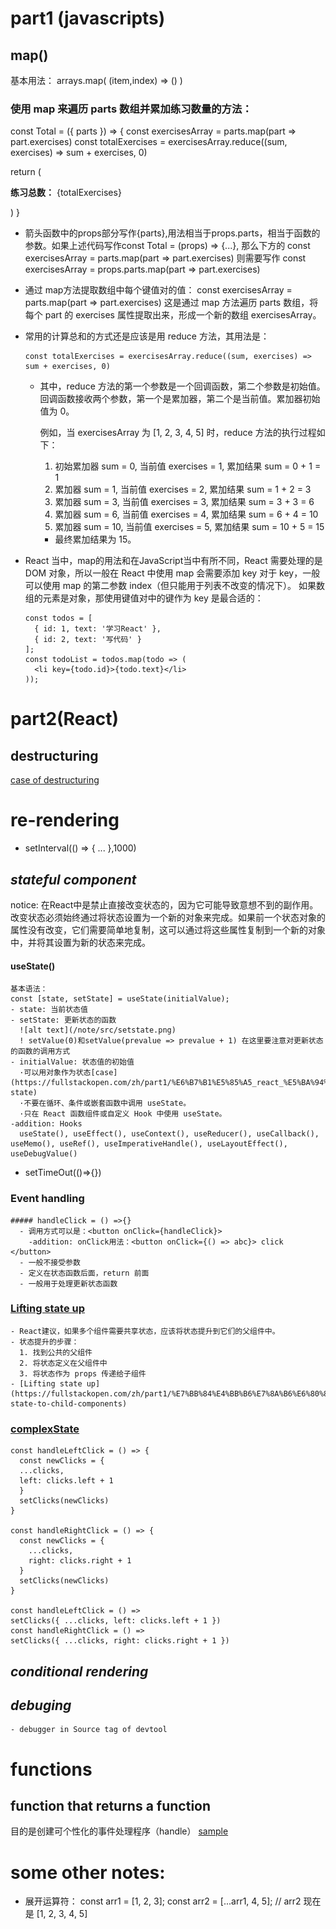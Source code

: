 # part1 (javascripts)

## map()
基本用法：
arrays.map( (item,index) => () )
### 使用 map 来遍历 parts 数组并累加练习数量的方法：
const Total = ({ parts }) => {
  const exercisesArray = parts.map(part => part.exercises)
  const totalExercises = exercisesArray.reduce((sum, exercises) => sum + exercises, 0)
  
  return (
    <div>
      <p>
        <strong>练习总数：</strong> {totalExercises}
      </p>
    </div>
  )
}

* 箭头函数中的props部分写作{parts},用法相当于props.parts，相当于函数的参数。如果上述代码写作const Total = (props) => {...}, 那么下方的
  const exercisesArray = parts.map(part => part.exercises) 则需要写作
  const exercisesArray = props.parts.map(part => part.exercises)

* 通过 map方法提取数组中每个键值对的值：
  const exercisesArray = parts.map(part => part.exercises)
  这是通过 map 方法遍历 parts 数组，将每个 part 的 exercises 属性提取出来，形成一个新的数组 exercisesArray。

* 常用的计算总和的方式还是应该是用 reduce 方法，其用法是：

  ```
  const totalExercises = exercisesArray.reduce((sum, exercises) => sum + exercises, 0)
  ```

  * 其中，reduce 方法的第一个参数是一个回调函数，第二个参数是初始值。回调函数接收两个参数，第一个是累加器，第二个是当前值。累加器初始值为 0。

    例如，当 exercisesArray 为 [1, 2, 3, 4, 5] 时，reduce 方法的执行过程如下：
    1. 初始累加器 sum = 0, 当前值 exercises = 1, 累加结果 sum = 0 + 1 = 1
    2. 累加器 sum = 1, 当前值 exercises = 2, 累加结果 sum = 1 + 2 = 3
    3. 累加器 sum = 3, 当前值 exercises = 3, 累加结果 sum = 3 + 3 = 6
    4. 累加器 sum = 6, 当前值 exercises = 4, 累加结果 sum = 6 + 4 = 10
    5. 累加器 sum = 10, 当前值 exercises = 5, 累加结果 sum = 10 + 5 = 15
    * 最终累加结果为 15。

* React 当中，map的用法和在JavaScript当中有所不同，React 需要处理的是 DOM 对象，所以一般在 React 中使用 map 会需要添加 key 
  对于 key，一般可以使用 map 的第二参数 index（但只能用于列表不改变的情况下）。
  如果数组的元素是对象，那使用键值对中的键作为 key 是最合适的：
  ```
  const todos = [
    { id: 1, text: '学习React' },
    { id: 2, text: '写代码' }
  ];
  const todoList = todos.map(todo => (
    <li key={todo.id}>{todo.text}</li>
  ));
  ```

# part2(React)

## destructuring
  [case of destructuring](https://fullstackopen.com/zh/part1/%E7%BB%84%E4%BB%B6%E7%8A%B6%E6%80%81%EF%BC%8C%E4%BA%8B%E4%BB%B6%E5%A4%84%E7%90%86#refactoring-the-components)

# re-rendering
  - setInterval(() => {
    ...
  },1000)

  ## *stateful component*
  notice:
    在React中是禁止直接改变状态的，因为它可能导致意想不到的副作用。改变状态必须始终通过将状态设置为一个新的对象来完成。如果前一个状态对象的属性没有改变，它们需要简单地复制，这可以通过将这些属性复制到一个新的对象中，并将其设置为新的状态来完成。

  #### useState()
    基本语法：
    const [state, setState] = useState(initialValue);
    - state: 当前状态值
    - setState: 更新状态的函数
      ![alt text](/note/src/setstate.png)
      ! setValue(0)和setValue(prevalue => prevalue + 1) 在这里要注意对更新状态的函数的调用方式
    - initialValue: 状态值的初始值
      ·可以用对象作为状态[case](https://fullstackopen.com/zh/part1/%E6%B7%B1%E5%85%A5_react_%E5%BA%94%E7%94%A8%E8%B0%83%E8%AF%95#complex-state)
      ·不要在循环、条件或嵌套函数中调用 useState。
      ·只在 React 函数组件或自定义 Hook 中使用 useState。
    -addition: Hooks
      useState(), useEffect(), useContext(), useReducer(), useCallback(), useMemo(), useRef(), useImperativeHandle(), useLayoutEffect(), useDebugValue()
    
  - setTimeOut(()=>{})

  ### Event handling
    ##### handleClick = () =>{}
      - 调用方式可以是：<button onClick={handleClick}>
        -addition: onClick用法：<button onClick={() => abc}> click </button>
      - 一般不接受参数
      - 定义在状态函数后面，return 前面
      - 一般用于处理更新状态函数

  ### [Lifting state up](https://react.dev/learn/tutorial-tic-tac-toe#lifting-state-up)
    - React建议，如果多个组件需要共享状态，应该将状态提升到它们的父组件中。
    - 状态提升的步骤：
      1. 找到公共的父组件
      2. 将状态定义在父组件中
      3. 将状态作为 props 传递给子组件
    - [Lifting state up](https://fullstackopen.com/zh/part1/%E7%BB%84%E4%BB%B6%E7%8A%B6%E6%80%81%EF%BC%8C%E4%BA%8B%E4%BB%B6%E5%A4%84%E7%90%86#passing-state-to-child-components)

  ### [complexState](https://fullstackopen.com/zh/part1/%E6%B7%B1%E5%85%A5_react_%E5%BA%94%E7%94%A8%E8%B0%83%E8%AF%95#complex-state)
    const handleLeftClick = () => {
      const newClicks = {
      ...clicks,
      left: clicks.left + 1
      }
      setClicks(newClicks)
    }

    const handleRightClick = () => {
      const newClicks = {
        ...clicks,
        right: clicks.right + 1
      }
      setClicks(newClicks)
    }
    
    const handleLeftClick = () =>
    setClicks({ ...clicks, left: clicks.left + 1 })
    const handleRightClick = () =>
    setClicks({ ...clicks, right: clicks.right + 1 })

  ## *conditional rendering*

  ## *debuging*
    - debugger in Source tag of devtool
   
# functions
  ## function that returns a function
  目的是创建可个性化的事件处理程序（handle）
  [sample](https://fullstackopen.com/zh/part1/%E6%B7%B1%E5%85%A5_react_%E5%BA%94%E7%94%A8%E8%B0%83%E8%AF%95#function-that-returns-a-function)
 

# some other notes:
- 展开运算符：
  const arr1 = [1, 2, 3];
  const arr2 = [...arr1, 4, 5]; // arr2 现在是 [1, 2, 3, 4, 5]